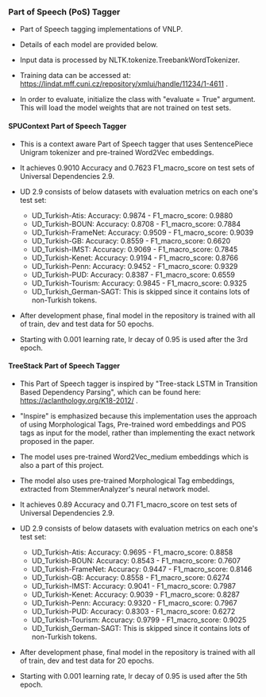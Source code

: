 ### Part of Speech (PoS) Tagger
- Part of Speech tagging implementations of VNLP.
- Details of each model are provided below.

- Input data is processed by NLTK.tokenize.TreebankWordTokenizer.
- Training data can be accessed at: https://lindat.mff.cuni.cz/repository/xmlui/handle/11234/1-4611 .
- In order to evaluate, initialize the class with "evaluate = True" argument. This will load the model weights that are not trained on test sets.

#### SPUContext Part of Speech Tagger
- This is a context aware Part of Speech tagger that uses SentencePiece Unigram tokenizer and pre-trained Word2Vec embeddings.

- It achieves 0.9010 Accuracy and 0.7623 F1_macro_score on test sets of Universal Dependencies 2.9.
- UD 2.9 consists of below datasets with evaluation metrics on each one's test set:
	- UD_Turkish-Atis: Accuracy: 0.9874 - F1_macro_score: 0.9880
	- UD_Turkish-BOUN: Accuracy: 0.8708 - F1_macro_score: 0.7884
	- UD_Turkish-FrameNet: Accuracy: 0.9509 - F1_macro_score: 0.9039
	- UD_Turkish-GB: Accuracy: 0.8559 - F1_macro_score: 0.6620
	- UD_Turkish-IMST: Accuracy: 0.9069 - F1_macro_score: 0.7845
	- UD_Turkish-Kenet: Accuracy: 0.9194 - F1_macro_score: 0.8766
	- UD_Turkish-Penn: Accuracy: 0.9452 - F1_macro_score: 0.9329
	- UD_Turkish-PUD: Accuracy: 0.8387 - F1_macro_score: 0.6559
	- UD_Turkish-Tourism: Accuracy: 0.9845 - F1_macro_score: 0.9325
	- UD_Turkish_German-SAGT: This is skipped since it contains lots of non-Turkish tokens.

- After development phase, final model in the repository is trained with all of train, dev and test data for 50 epochs.
- Starting with 0.001 learning rate, lr decay of 0.95 is used after the 3rd epoch.

#### TreeStack Part of Speech Tagger
- This Part of Speech tagger is inspired by "Tree-stack LSTM in Transition Based Dependency Parsing",
which can be found here: https://aclanthology.org/K18-2012/ .
- "Inspire" is emphasized because this implementation uses the approach of using Morphological Tags, Pre-trained word embeddings and POS tags as input for the model, rather than implementing the exact network proposed in the paper.
- The model uses pre-trained Word2Vec_medium embeddings which is also a part of this project.
- The model also uses pre-trained Morphological Tag embeddings, extracted from StemmerAnalyzer's neural network model.

- It achieves 0.89 Accuracy and 0.71 F1_macro_score on test sets of Universal Dependencies 2.9.
- UD 2.9 consists of below datasets with evaluation metrics on each one's test set:
	- UD_Turkish-Atis: Accuracy: 0.9695 - F1_macro_score: 0.8858
	- UD_Turkish-BOUN: Accuracy: 0.8543 - F1_macro_score: 0.7607
	- UD_Turkish-FrameNet: Accuracy: 0.9447 - F1_macro_score: 0.8146
	- UD_Turkish-GB: Accuracy: 0.8558 - F1_macro_score: 0.6274
	- UD_Turkish-IMST: Accuracy: 0.9041 - F1_macro_score: 0.7987
	- UD_Turkish-Kenet: Accuracy: 0.9039 - F1_macro_score: 0.8287
	- UD_Turkish-Penn: Accuracy: 0.9320 - F1_macro_score: 0.7967
	- UD_Turkish-PUD: Accuracy: 0.8303 - F1_macro_score: 0.6272
	- UD_Turkish-Tourism: Accuracy: 0.9799 - F1_macro_score: 0.9025
	- UD_Turkish_German-SAGT: This is skipped since it contains lots of non-Turkish tokens.

- After development phase, final model in the repository is trained with all of train, dev and test data for 20 epochs.
- Starting with 0.001 learning rate, lr decay of 0.95 is used after the 5th epoch.